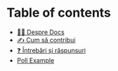 # Table of contents

* [💁‍♂️ Despre Docs](README.md)
* [✍ Cum să contribui](contributions.md)
* [❓ Întrebări și răspunsuri](intrebari-si-raspunsuri.md)
* [Poll Example](poll-example.md)

